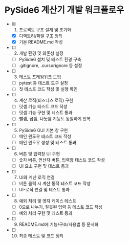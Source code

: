 # PySide6 계산기 개발 워크플로우

- [x] 1. 프로젝트 구조 설계 및 초기화
    - [x] 디렉토리/파일 구조 정의
    - [x] 기본 README.md 작성
- [ ] 2. 개발 환경 및 의존성 설정
    - [ ] PySide6 설치 및 테스트 환경 구축
    - [ ] .gitignore, .cursorignore 등 설정
- [ ] 3. 테스트 프레임워크 도입
    - [ ] pytest 등 테스트 도구 설정
    - [ ] 첫 테스트 코드 작성 및 실행 확인
- [ ] 4. 계산 로직(비즈니스 로직) 구현
    - [ ] 덧셈 기능 테스트 코드 작성
    - [ ] 덧셈 기능 구현 및 테스트 통과
    - [ ] 뺄셈, 곱셈, 나눗셈 기능도 동일하게 반복
- [ ] 5. PySide6 GUI 기본 창 구현
    - [ ] 메인 윈도우 테스트 코드 작성
    - [ ] 메인 윈도우 생성 및 테스트 통과
- [ ] 6. 버튼 및 입력창 UI 구현
    - [ ] 숫자 버튼, 연산자 버튼, 입력창 테스트 코드 작성
    - [ ] UI 요소 구현 및 테스트 통과
- [ ] 7. UI와 계산 로직 연결
    - [ ] 버튼 클릭 시 계산 동작 테스트 코드 작성
    - [ ] UI-로직 연결 및 테스트 통과
- [ ] 8. 예외 처리 및 엣지 케이스 테스트
    - [ ] 0으로 나누기, 잘못된 입력 등 테스트 코드 작성
    - [ ] 예외 처리 구현 및 테스트 통과
- [ ] 9. README.md에 기능/구조/사용법 등 문서화
- [ ] 10. 최종 테스트 및 코드 정리 